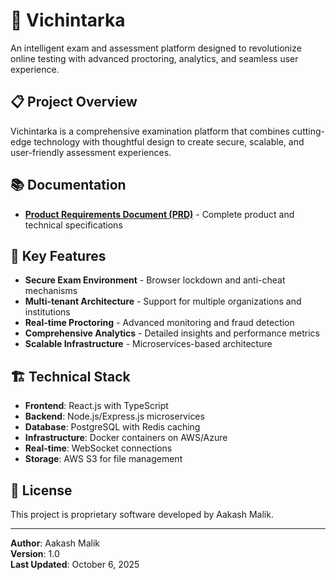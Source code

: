 # 🧠 Vichintarka

An intelligent exam and assessment platform designed to revolutionize online testing with advanced proctoring, analytics, and seamless user experience.

## 📋 Project Overview

Vichintarka is a comprehensive examination platform that combines cutting-edge technology with thoughtful design to create secure, scalable, and user-friendly assessment experiences.

## 📚 Documentation

- **[Product Requirements Document (PRD)](./PRD.md)** - Complete product and technical specifications

## 🚀 Key Features

- **Secure Exam Environment** - Browser lockdown and anti-cheat mechanisms
- **Multi-tenant Architecture** - Support for multiple organizations and institutions
- **Real-time Proctoring** - Advanced monitoring and fraud detection
- **Comprehensive Analytics** - Detailed insights and performance metrics
- **Scalable Infrastructure** - Microservices-based architecture

## 🏗️ Technical Stack

- **Frontend**: React.js with TypeScript
- **Backend**: Node.js/Express.js microservices
- **Database**: PostgreSQL with Redis caching
- **Infrastructure**: Docker containers on AWS/Azure
- **Real-time**: WebSocket connections
- **Storage**: AWS S3 for file management

## 📄 License

This project is proprietary software developed by Aakash Malik.

---

**Author**: Aakash Malik  
**Version**: 1.0  
**Last Updated**: October 6, 2025